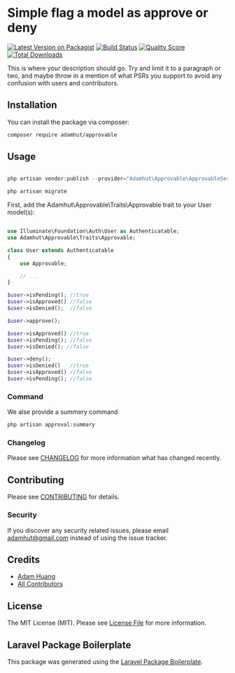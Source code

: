 # Simple flag a model as approve or deny 

[![Latest Version on Packagist](https://img.shields.io/packagist/v/adamhut/approvable.svg?style=flat-square)](https://packagist.org/packages/adamhut/approvable)
[![Build Status](https://img.shields.io/travis/adamhut/approvable/master.svg?style=flat-square)](https://travis-ci.org/adamhut/approvable)
[![Quality Score](https://img.shields.io/scrutinizer/g/adamhut/approvable.svg?style=flat-square)](https://scrutinizer-ci.com/g/adamhut/approvable)
[![Total Downloads](https://img.shields.io/packagist/dt/adamhut/approvable.svg?style=flat-square)](https://packagist.org/packages/adamhut/approvable)

This is where your description should go. Try and limit it to a paragraph or two, and maybe throw in a mention of what PSRs you support to avoid any confusion with users and contributors.

## Installation

You can install the package via composer:

```bash
composer require adamhut/approvable
```

## Usage

``` php

php artisan vendor:publish --provider="Adamhut\Approvable\ApprovableServiceProvider" --tag="migrations"

php artisan migrate

```

First, add the Adamhut\Approvable\Traits\Approvable trait to your User model(s):

```php

use Illuminate\Foundation\Auth\User as Authenticatable;
use Adamhut\Approvable\Traits\Approvable;

class User extends Authenticatable
{
    use Approvable;

    // ...
}

$user->isPending(); //true
$user->isApproved() //false
$user->isDenied();  //false

$user->approve();

$user->isApproved() //true
$user->isPending(); //false
$user->isDenied(); //false

$user->deny();
$user->isDenied()   //true
$user->isApproved() //false
$user->isPending(); //false


```

### Command
We alse provide a summery command

```php 
php artisan approval:summary

```


### Changelog

Please see [CHANGELOG](CHANGELOG.md) for more information what has changed recently.

## Contributing

Please see [CONTRIBUTING](CONTRIBUTING.md) for details.

### Security

If you discover any security related issues, please email adamhut@gmail.com instead of using the issue tracker.

## Credits

- [Adam Huang](https://github.com/adamhut)
- [All Contributors](../../contributors)

## License

The MIT License (MIT). Please see [License File](LICENSE.md) for more information.

## Laravel Package Boilerplate

This package was generated using the [Laravel Package Boilerplate](https://laravelpackageboilerplate.com).

